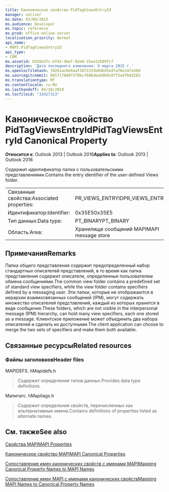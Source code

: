 ```yaml
---
title: Каноническое свойство PidTagViewsEntryId
manager: soliver
ms.date: 03/09/2015
ms.audience: Developer
ms.topic: reference
ms.prod: office-online-server
localization_priority: Normal
api_name:
- MAPI.PidTagViewsEntryId
api_type:
- COM
ms.assetid: 8350a37c-6f42-4bef-82e0-35aa12b09fcf
description: 'Дата последнего изменения: 9 марта 2015 г.'
ms.openlocfilehash: 7d261ac0e9aaf36f2333b04b45edfaf8e24fa30d
ms.sourcegitcommit: 8657170d071f9bcf680aba50b9c07f2a4fb82283
ms.translationtype: MT
ms.contentlocale: ru-RU
ms.lasthandoff: 04/28/2019
ms.locfileid: "33427313"
---
```

# <a name="pidtagviewsentryid-canonical-property"></a><span data-ttu-id="4ab79-103">Каноническое свойство PidTagViewsEntryId</span><span class="sxs-lookup"><span data-stu-id="4ab79-103">PidTagViewsEntryId Canonical Property</span></span>

  
  
<span data-ttu-id="4ab79-104">**Относится к**: Outlook 2013 | Outlook 2016</span><span class="sxs-lookup"><span data-stu-id="4ab79-104">**Applies to**: Outlook 2013 | Outlook 2016</span></span> 
  
<span data-ttu-id="4ab79-105">Содержит идентификатор папки с пользовательскими представлениями.</span><span class="sxs-lookup"><span data-stu-id="4ab79-105">Contains the entry identifier of the user-defined Views folder.</span></span>
  
|||
|:-----|:-----|
|<span data-ttu-id="4ab79-106">Связанные свойства:</span><span class="sxs-lookup"><span data-stu-id="4ab79-106">Associated properties:</span></span>  <br/> |<span data-ttu-id="4ab79-107">PR_VIEWS_ENTRYID</span><span class="sxs-lookup"><span data-stu-id="4ab79-107">PR_VIEWS_ENTRYID</span></span>  <br/> |
|<span data-ttu-id="4ab79-108">Идентификатор:</span><span class="sxs-lookup"><span data-stu-id="4ab79-108">Identifier:</span></span>  <br/> |<span data-ttu-id="4ab79-109">0x35E5</span><span class="sxs-lookup"><span data-stu-id="4ab79-109">0x35E5</span></span>  <br/> |
|<span data-ttu-id="4ab79-110">Тип данных:</span><span class="sxs-lookup"><span data-stu-id="4ab79-110">Data type:</span></span>  <br/> |<span data-ttu-id="4ab79-111">PT_BINARY</span><span class="sxs-lookup"><span data-stu-id="4ab79-111">PT_BINARY</span></span>  <br/> |
|<span data-ttu-id="4ab79-112">Область:</span><span class="sxs-lookup"><span data-stu-id="4ab79-112">Area:</span></span>  <br/> |<span data-ttu-id="4ab79-113">Хранилище сообщений MAPI</span><span class="sxs-lookup"><span data-stu-id="4ab79-113">MAPI message store</span></span>  <br/> |
   
## <a name="remarks"></a><span data-ttu-id="4ab79-114">Примечания</span><span class="sxs-lookup"><span data-stu-id="4ab79-114">Remarks</span></span>

<span data-ttu-id="4ab79-115">Папка общего представления содержит предопределенный набор стандартных описателей представлений, в то время как папка представления содержит описатели, определенные пользователем обмена сообщениями.</span><span class="sxs-lookup"><span data-stu-id="4ab79-115">The common view folder contains a predefined set of standard view specifiers, while the view folder contains specifiers defined by a messaging user.</span></span> <span data-ttu-id="4ab79-116">Эти папки, которые не отображаются в иерархии взаимосвязанных сообщений (IPM), могут содержать множество описателей представлений, каждый из которых хранится в виде сообщения.</span><span class="sxs-lookup"><span data-stu-id="4ab79-116">These folders, which are not visible in the interpersonal message (IPM) hierarchy, can hold many view specifiers, each one stored as a message.</span></span> <span data-ttu-id="4ab79-117">Клиентское приложение может объединить два набора описателей и сделать их доступными.</span><span class="sxs-lookup"><span data-stu-id="4ab79-117">The client application can choose to merge the two sets of specifiers and make them both available.</span></span>
  
## <a name="related-resources"></a><span data-ttu-id="4ab79-118">Связанные ресурсы</span><span class="sxs-lookup"><span data-stu-id="4ab79-118">Related resources</span></span>

### <a name="header-files"></a><span data-ttu-id="4ab79-119">Файлы заголовков</span><span class="sxs-lookup"><span data-stu-id="4ab79-119">Header files</span></span>

<span data-ttu-id="4ab79-120">MAPIDEFS. h</span><span class="sxs-lookup"><span data-stu-id="4ab79-120">Mapidefs.h</span></span>
  
> <span data-ttu-id="4ab79-121">Содержит определения типов данных.</span><span class="sxs-lookup"><span data-stu-id="4ab79-121">Provides data type definitions.</span></span>
    
<span data-ttu-id="4ab79-122">Мапитагс. h</span><span class="sxs-lookup"><span data-stu-id="4ab79-122">Mapitags.h</span></span>
  
> <span data-ttu-id="4ab79-123">Содержит определения свойств, перечисленных как альтернативные имена.</span><span class="sxs-lookup"><span data-stu-id="4ab79-123">Contains definitions of properties listed as alternate names.</span></span>
    
## <a name="see-also"></a><span data-ttu-id="4ab79-124">См. также</span><span class="sxs-lookup"><span data-stu-id="4ab79-124">See also</span></span>



[<span data-ttu-id="4ab79-125">Свойства MAPI</span><span class="sxs-lookup"><span data-stu-id="4ab79-125">MAPI Properties</span></span>](mapi-properties.md)
  
[<span data-ttu-id="4ab79-126">Каноническое свойство MAPI</span><span class="sxs-lookup"><span data-stu-id="4ab79-126">MAPI Canonical Properties</span></span>](mapi-canonical-properties.md)
  
[<span data-ttu-id="4ab79-127">Сопоставление имен канонических свойств с именами MAPI</span><span class="sxs-lookup"><span data-stu-id="4ab79-127">Mapping Canonical Property Names to MAPI Names</span></span>](mapping-canonical-property-names-to-mapi-names.md)
  
[<span data-ttu-id="4ab79-128">Сопоставление имен MAPI с именами канонических свойств</span><span class="sxs-lookup"><span data-stu-id="4ab79-128">Mapping MAPI Names to Canonical Property Names</span></span>](mapping-mapi-names-to-canonical-property-names.md)

